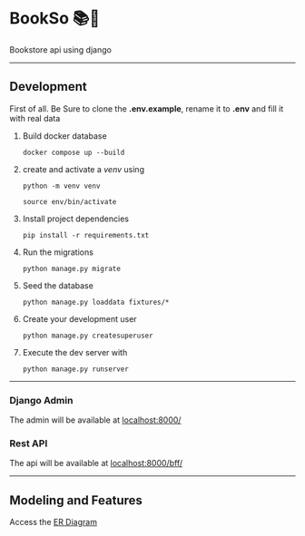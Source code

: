 # BookSo 📚🌻

Bookstore api using django

---

## Development

First of all. Be Sure to clone the **.env.example**, rename it to **.env** and fill it with real data

1. Build docker database

   ```
   docker compose up --build
   ```

2. create and activate a _venv_ using

   ```
   python -m venv venv
   ```

   ```
   source env/bin/activate
   ```

3. Install project dependencies

   ```
   pip install -r requirements.txt
   ```

4. Run the migrations

   ```
   python manage.py migrate
   ```

5. Seed the database

   ```
   python manage.py loaddata fixtures/*
   ```

6. Create your development user

   ```
   python manage.py createsuperuser
   ```

7. Execute the dev server with

   ```
   python manage.py runserver
   ```

---

### Django Admin

The admin will be available at [localhost:8000/](http://localhost:8000/admin/)

### Rest API

The api will be available at [localhost:8000/bff/](http://localhost:8000/bff/)

---

## Modeling and Features

Access the [ER Diagram](https://dbdiagram.io/d/BookSo-68913b30dd90d1786567c155)
